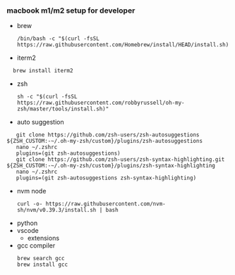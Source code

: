 ### macbook m1/m2 setup for developer

- brew
  ```
  /bin/bash -c "$(curl -fsSL https://raw.githubusercontent.com/Homebrew/install/HEAD/install.sh)"
  ```
- iterm2

```
  brew install iterm2
```

- zsh
  ```
  sh -c "$(curl -fsSL https://raw.githubusercontent.com/robbyrussell/oh-my-zsh/master/tools/install.sh)"
  ```
- auto suggestion

```
   git clone https://github.com/zsh-users/zsh-autosuggestions ${ZSH_CUSTOM:-~/.oh-my-zsh/custom}/plugins/zsh-autosuggestions
   nano ~/.zshrc
   plugins=(git zsh-autosuggestions)
   git clone https://github.com/zsh-users/zsh-syntax-highlighting.git ${ZSH_CUSTOM:-~/.oh-my-zsh/custom}/plugins/zsh-syntax-highlighting
   nano ~/.zshrc
   plugins=(git zsh-autosuggestions zsh-syntax-highlighting)

```

- nvm node
  ```
  curl -o- https://raw.githubusercontent.com/nvm-sh/nvm/v0.39.3/install.sh | bash
  ```
- python
- vscode
  - extensions
- gcc compiler
  ```
  brew search gcc
  brew install gcc
  ```
